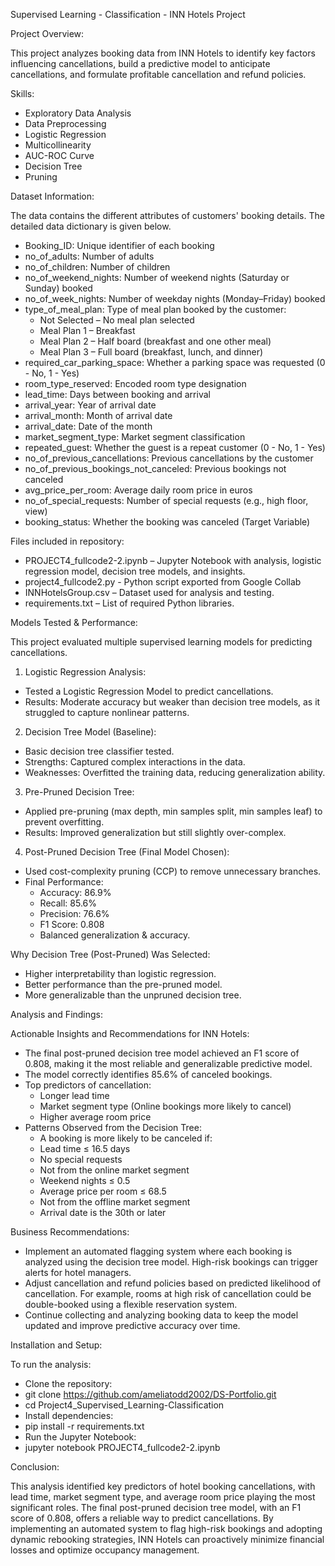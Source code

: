Supervised Learning - Classification - INN Hotels Project

Project Overview:

This project analyzes booking data from INN Hotels to identify key factors influencing cancellations, build a predictive model to anticipate cancellations, and formulate profitable cancellation and refund policies.

Skills:

- Exploratory Data Analysis
- Data Preprocessing
- Logistic Regression
- Multicollinearity
- AUC-ROC Curve
- Decision Tree
- Pruning

Dataset Information:

The data contains the different attributes of customers' booking details. The detailed data dictionary is given below.

- Booking_ID: Unique identifier of each booking
- no_of_adults: Number of adults
- no_of_children: Number of children
- no_of_weekend_nights: Number of weekend nights (Saturday or Sunday) booked
- no_of_week_nights: Number of weekday nights (Monday–Friday) booked
- type_of_meal_plan: Type of meal plan booked by the customer:
  - Not Selected – No meal plan selected
  - Meal Plan 1 – Breakfast
  - Meal Plan 2 – Half board (breakfast and one other meal)
  - Meal Plan 3 – Full board (breakfast, lunch, and dinner)
- required_car_parking_space: Whether a parking space was requested (0 - No, 1 - Yes)
- room_type_reserved: Encoded room type designation
- lead_time: Days between booking and arrival
- arrival_year: Year of arrival date
- arrival_month: Month of arrival date
- arrival_date: Date of the month
- market_segment_type: Market segment classification
- repeated_guest: Whether the guest is a repeat customer (0 - No, 1 - Yes)
- no_of_previous_cancellations: Previous cancellations by the customer
- no_of_previous_bookings_not_canceled: Previous bookings not canceled
- avg_price_per_room: Average daily room price in euros
- no_of_special_requests: Number of special requests (e.g., high floor, view)
- booking_status: Whether the booking was canceled (Target Variable)


Files included in repository:

- PROJECT4_fullcode2-2.ipynb – Jupyter Notebook with analysis, logistic regression model, decision tree models, and insights.
- project4_fullcode2.py - Python script exported from Google Collab
- INNHotelsGroup.csv – Dataset used for analysis and testing.
- requirements.txt – List of required Python libraries.


Models Tested & Performance:

This project evaluated multiple supervised learning models for predicting cancellations.

1. Logistic Regression Analysis:
- Tested a Logistic Regression Model to predict cancellations.
- Results: Moderate accuracy but weaker than decision tree models, as it struggled to capture nonlinear patterns.
2. Decision Tree Model (Baseline):
- Basic decision tree classifier tested.
- Strengths: Captured complex interactions in the data.
- Weaknesses: Overfitted the training data, reducing generalization ability.
3. Pre-Pruned Decision Tree:
- Applied pre-pruning (max depth, min samples split, min samples leaf) to prevent overfitting.
- Results: Improved generalization but still slightly over-complex.
4. Post-Pruned Decision Tree (Final Model Chosen):
- Used cost-complexity pruning (CCP) to remove unnecessary branches.
- Final Performance:
  - Accuracy: 86.9%
  - Recall: 85.6%
  - Precision: 76.6%
  - F1 Score: 0.808
  - Balanced generalization & accuracy.

Why Decision Tree (Post-Pruned) Was Selected:
- Higher interpretability than logistic regression.
- Better performance than the pre-pruned model.
- More generalizable than the unpruned decision tree.


Analysis and Findings:

Actionable Insights and Recommendations for INN Hotels:

- The final post-pruned decision tree model achieved an F1 score of 0.808, making it the most reliable and generalizable predictive model.
- The model correctly identifies 85.6% of canceled bookings.
- Top predictors of cancellation:
  - Longer lead time
  - Market segment type (Online bookings more likely to cancel)
  - Higher average room price
- Patterns Observed from the Decision Tree:
  - A booking is more likely to be canceled if:
  - Lead time ≤ 16.5 days
  - No special requests
  - Not from the online market segment
  - Weekend nights ≤ 0.5
  - Average price per room ≤ 68.5
  - Not from the offline market segment
  - Arrival date is the 30th or later

  
Business Recommendations:

- Implement an automated flagging system where each booking is analyzed using the decision tree model. High-risk bookings can trigger alerts for hotel managers.
- Adjust cancellation and refund policies based on predicted likelihood of cancellation. For example, rooms at high risk of cancellation could be double-booked using a flexible reservation system.
- Continue collecting and analyzing booking data to keep the model updated and improve predictive accuracy over time.


Installation and Setup:

To run the analysis:

- Clone the repository:
- git clone https://github.com/ameliatodd2002/DS-Portfolio.git
- cd Project4_Supervised_Learning-Classification
- Install dependencies:
- pip install -r requirements.txt
- Run the Jupyter Notebook:
- jupyter notebook PROJECT4_fullcode2-2.ipynb


Conclusion:

This analysis identified key predictors of hotel booking cancellations, with lead time, market segment type, and average room price playing the most significant roles. The final post-pruned decision tree model, with an F1 score of 0.808, offers a reliable way to predict cancellations. By implementing an automated system to flag high-risk bookings and adopting dynamic rebooking strategies, INN Hotels can proactively minimize financial losses and optimize occupancy management.
